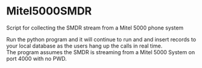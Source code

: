 # Mitel5000SMDR  
Script for collecting the SMDR stream from a Mitel 5000 phone system

Run the python program and it will continue to run and and insert records to your local database as the users hang up the calls in real time.  
The program assumes the SMDR is streaming from a Mitel 5000 System on port 4000 with no PWD.

